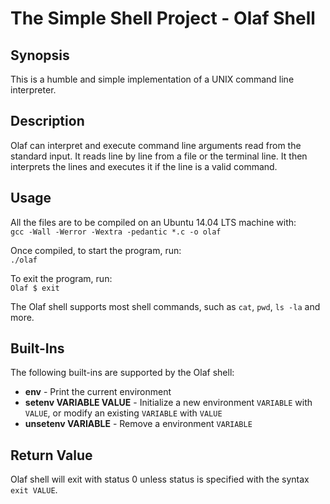 # The Simple Shell Project - Olaf Shell

## Synopsis
This is a humble and simple implementation of a UNIX command line interpreter.

## Description
Olaf can interpret and execute command line arguments read from the standard input. It reads line by line from a file or the terminal line. It then interprets the lines and executes it if the line is a valid command.

## Usage
All the files are to be compiled on an Ubuntu 14.04 LTS machine with:    
```gcc -Wall -Werror -Wextra -pedantic *.c -o olaf```  
  
Once compiled, to start the program, run:    
```./olaf```  
  
To exit the program, run:  
```Olaf $ exit```  
  
The Olaf shell supports most shell commands, such as ```cat```, ```pwd```, ```ls -la``` and more.  

## Built-Ins  
The following built-ins are supported by the Olaf shell:   
  
+ **env** - Print the current environment    
+ **setenv VARIABLE VALUE** - Initialize  a new environment ```VARIABLE```  with ```VALUE```, or modify an existing ```VARIABLE``` with ```VALUE```  
+ **unsetenv VARIABLE** - Remove a environment ```VARIABLE```  

## Return Value  
Olaf shell will exit with status 0 unless status is specified with the syntax ```exit VALUE```.  


